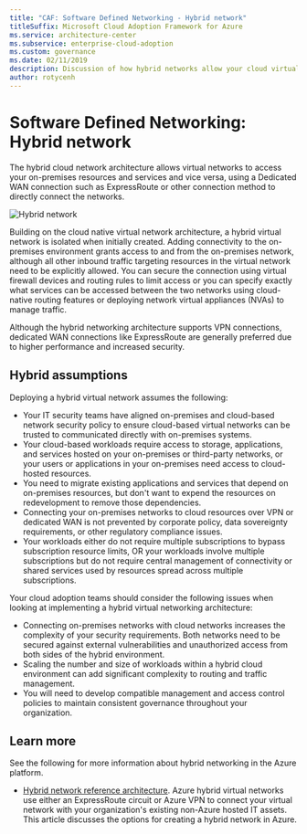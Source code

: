 ```yaml
---
title: "CAF: Software Defined Networking - Hybrid network" 
titleSuffix: Microsoft Cloud Adoption Framework for Azure
ms.service: architecture-center
ms.subservice: enterprise-cloud-adoption
ms.custom: governance
ms.date: 02/11/2019
description: Discussion of how hybrid networks allow your cloud virtual networks to connect to on-premises resources
author: rotycenh
---
```


# Software Defined Networking: Hybrid network

The hybrid cloud network architecture allows virtual networks to access your on-premises resources and services and vice versa, using a Dedicated WAN connection such as ExpressRoute or other connection method to directly connect the networks.

![Hybrid network](../../../reference-architectures/hybrid-networking/images/expressroute.png)

Building on the cloud native virtual network architecture, a hybrid virtual network is isolated when initially created. Adding connectivity to the on-premises environment grants access to and from the on-premises network, although all other inbound traffic targeting resources in the virtual network need to be explicitly allowed. You can secure the connection using virtual firewall devices and routing rules to limit access or you can specify exactly what services can be accessed between the two networks using cloud-native routing features or deploying network virtual appliances (NVAs) to manage traffic.

Although the hybrid networking architecture supports VPN connections, dedicated WAN connections like ExpressRoute are generally preferred due to higher performance and increased security.

## Hybrid assumptions

Deploying a hybrid virtual network assumes the following:

- Your IT security teams have aligned on-premises and cloud-based network security policy to ensure cloud-based virtual networks can be trusted to communicated directly with on-premises systems.
- Your cloud-based workloads require access to storage, applications, and services hosted on your on-premises or third-party networks, or your users or applications in your on-premises need access to cloud-hosted resources.
- You need to migrate existing applications and services that depend on on-premises resources, but don't want to expend the resources on redevelopment to remove those dependencies.
- Connecting your on-premises networks to cloud resources over VPN or dedicated WAN is not prevented by corporate policy, data sovereignty requirements, or other regulatory compliance issues.
- Your workloads either do not require multiple subscriptions to bypass subscription resource limits, OR your workloads involve multiple subscriptions but do not require central management of connectivity or shared services used by resources spread across multiple subscriptions.

Your cloud adoption teams should consider the following issues when looking at implementing a hybrid virtual networking architecture:

- Connecting on-premises networks with cloud networks increases the complexity of your security requirements. Both networks need to be secured against external vulnerabilities and unauthorized access from both sides of the hybrid environment.
- Scaling the number and size of workloads within a hybrid cloud environment can add significant complexity to routing and traffic management.
- You will need to develop compatible management and access control policies to maintain consistent governance throughout your organization.

## Learn more

See the following for more information about hybrid networking in the Azure platform.

- [Hybrid network reference architecture](../../../reference-architectures/hybrid-networking/expressroute.md). Azure hybrid virtual networks use either an ExpressRoute circuit or Azure VPN to connect your virtual network with your organization's existing non-Azure hosted IT assets. This article discusses the options for creating a hybrid network in Azure.
